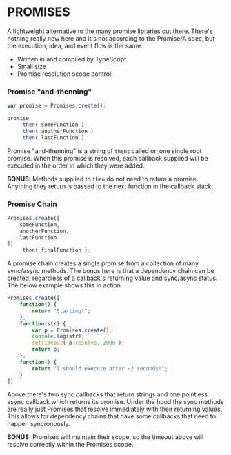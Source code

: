 # PROMISES
A lightweight alternative to the many promise libraries out there. There's nothing really new here
and it's not according to the Promise/A spec, but the execution, idea, and event flow is the same.

- Written in and compiled by TypeScript
- Small size
- Promise resolution scope control

### Promise "and-thenning"
```JavaScript
var promise = Promises.create();

promise
    .then( someFunction )
    .then( anotherFunction )
    .then( lastFunction )
```

Promise "and-thenning" is a string of ```thens``` called on one single root promise. When this
promise is resolved, each callback supplied will be executed in the order in which they were added.

**BONUS:**  Methods supplied to ```then``` do not need to return a promise. Anything they return is
            passed to the next function in the callback stack.

### Promise Chain
```JavaScript
Promises.create([
    someFunction,
    anotherFunction,
    lastFunction
])
    .then( finalFunction );
```

A promise chain creates a single promise from a collection of many sync/async methods. The bonus here
is that a dependency chain can be created, regardless of a callback's returning value and sync/async status.
The below example shows this in action

```JavaScript
Promises.create([
    function() {
        return "Starting!";
    },
    function(str) {
        var p = Promises.create();
        console.log(str);
        setTimeout( p.resolve, 2000 );
        return p;
    },
    function() {
        return "I should execute after ~2 seconds!";
    }
])
```

Above there's two sync callbacks that return strings and one pointless async callback which returns its promise.
Under the hood the sync methods are really just Promises that resolve immediately with their returning values.
This allows for dependency chains that have some callbacks that need to happen syncronously.

**BONUS:** Promises will maintain their scope, so the timeout above will resolve correctly within the Promises scope.
